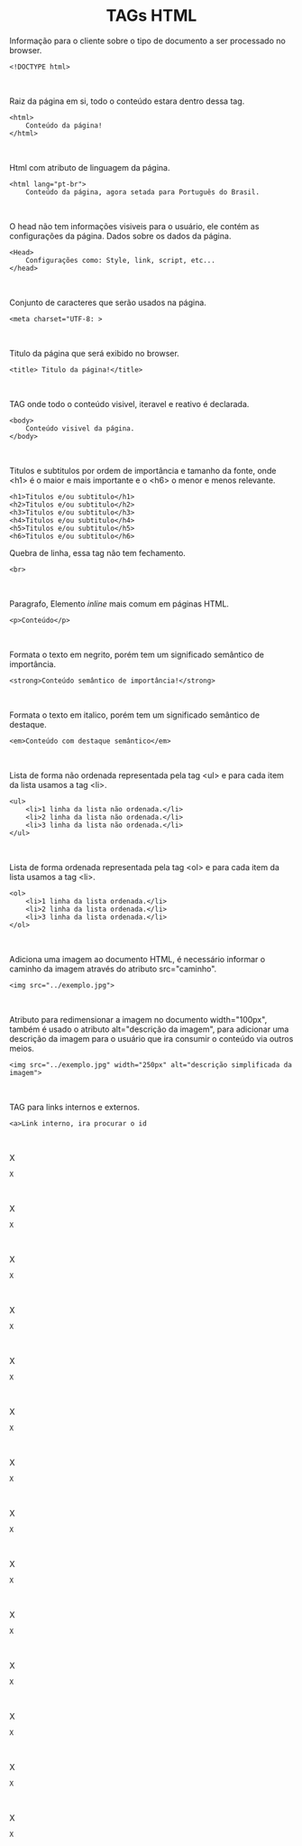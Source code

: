 <h1 style ="text-align: center;">TAGs HTML</h1>
  

Informação para o cliente sobre o tipo de documento a ser processado no browser.
```
<!DOCTYPE html>
```
<br>

Raiz da página em si, todo o conteúdo estara dentro dessa tag.
```
<html>
    Conteúdo da página!
</html>
```
<br>

Html com atributo de linguagem da página.
```
<html lang="pt-br">
    Conteúdo da página, agora setada para Português do Brasil.
```
<br>

O head não tem informações visiveis para o usuário, ele contém as configurações da página. Dados sobre os dados da página.
```
<Head>
    Configurações como: Style, link, script, etc...
</head>
```
<br>

Conjunto de caracteres que serão usados na página.
```
<meta charset="UTF-8: >
```
<br>

Titulo da página que será exibido no browser.
```
<title> Titulo da página!</title>
```
<br>

TAG onde todo o conteúdo visivel, iteravel e reativo é declarada.
```
<body>
    Conteúdo visivel da página.
</body>
```
<br>

Titulos e subtitulos por ordem de importância e tamanho da fonte, onde \<h1> é o maior e mais importante e o \<h6> o menor e menos relevante.
```
<h1>Titulos e/ou subtitulo</h1>
<h2>Titulos e/ou subtitulo</h2>
<h3>Titulos e/ou subtitulo</h3>
<h4>Titulos e/ou subtitulo</h4>
<h5>Titulos e/ou subtitulo</h5>
<h6>Titulos e/ou subtitulo</h6>
```

Quebra de linha, essa tag não tem fechamento.
```
<br>
```
<br>

Paragrafo, Elemento *_inline_* mais comum em páginas HTML.
```
<p>Conteúdo</p>
```
<br>

Formata o texto em negrito, porém tem um significado semântico de importância. 
```
<strong>Conteúdo semântico de importância!</strong>
```
<br>

Formata o texto em italico, porém tem um significado semântico de destaque.
```
<em>Conteúdo com destaque semântico</em>
```
<br>

Lista de forma não ordenada representada pela tag \<ul> e para cada item da lista usamos a tag \<li>.
```
<ul>
    <li>1 linha da lista não ordenada.</li>
    <li>2 linha da lista não ordenada.</li>
    <li>3 linha da lista não ordenada.</li>
</ul>
```
<br>

Lista de forma ordenada representada pela tag \<ol> e para cada item da lista usamos a tag \<li>.
```
<ol>
    <li>1 linha da lista ordenada.</li>
    <li>2 linha da lista ordenada.</li>
    <li>3 linha da lista ordenada.</li>
</ol>
```
<br>

Adiciona uma imagem ao documento HTML, é necessário informar o caminho da imagem através do atributo src="caminho".
```
<img src="../exemplo.jpg">
```
<br>

Atributo para redimensionar a imagem no documento width="100px", também é usado o atributo alt="descrição da imagem", para adicionar uma descrição da imagem para o usuário que ira consumir o conteúdo via outros meios.
```
<img src="../exemplo.jpg" width="250px" alt="descrição simplificada da imagem">
```
<br>

TAG para links internos e externos.
```
<a>Link interno, ira procurar o id
```
<br>

X
```
X
```
<br>

X
```
X
```
<br>

X
```
X
```
<br>

X
```
X
```
<br>

X
```
X
```
<br>

X
```
X
```
<br>

X
```
X
```
<br>

X
```
X
```
<br>

X
```
X
```
<br>

X
```
X
```
<br>

X
```
X
```
<br>

X
```
X
```
<br>

X
```
X
```
<br>

X
```
X
```
<br>
